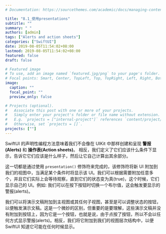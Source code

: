 ```yaml
---
# Documentation: https://sourcethemes.com/academic/docs/managing-content/

title: "8.1_使用presentations"
subtitle: ""
summary: " "
authors: [admin]
tags: ["Alerts and action sheets"]
categories: ["SwiftUI"]
date: 2019-08-05T11:54:02+08:00
lastmod: 2019-08-05T11:54:02+08:00
featured: false
draft: false

# Featured image
# To use, add an image named `featured.jpg/png` to your page's folder.
# Focal points: Smart, Center, TopLeft, Top, TopRight, Left, Right, BottomLeft, Bottom, BottomRight.
image:
  caption: ""
  focal_point: ""
  preview_only: false

# Projects (optional).
#   Associate this post with one or more of your projects.
#   Simply enter your project's folder or file name without extension.
#   E.g. `projects = ["internal-project"]` references `content/project/deep-learning/index.md`.
#   Otherwise, set `projects = []`.
projects: [""]
---
```

<!-- more -->
SwiftUI 的声明性编程方法意味着我们不会像在 UIKit 中那样创建和呈现 **警报(Alerts)** 和 **操作表(Action sheets)**。 相反，我们定义了它们应该什么条件下显示，告诉它它们应该是什么样子，然后让它自己计算出其余部分。

这一切都是通过使用 `presentation()` 修饰符来完成的，该修饰符将新 UI 附加到我们的视图中，当满足某个条件时将显示该 UI。我们可以根据需要附加任意多个，并且它们实际上会等待观察，直到它们的状态变为真(true)，这个时候，它们显示自己的 UI。例如: 我们可以在按下按钮时切换一个布尔值，这会触发要显示的警报(alerts)。

我们可以将演示文稿附加到主视图或其任何子视图，甚至是可以调整状态的按钮，以便触发演示文稿。这是一个微妙的区别，但重要的是要理解，这些演示文稿并没有附加到按钮上，因为它是一个按钮，也就是说，由于点按了按钮，所以不会以任何方式显示警报(alerts)。相反，我们将它附加到我们的视图层次结构中，以便 SwiftUI 知道它可能在任何时候显示。